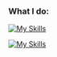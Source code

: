 ### What I do:
[![My Skills](https://skillicons.dev/icons?i=react,ts,sass,java,py,mysql&perline=6)](https://skillicons.dev)

[![My Skills](https://skillicons.dev/icons?i=idea,mongodb,postman,git,figma,photoshop&perline=6)](https://skillicons.dev)

<!--[![Top Langs](https://github-readme-stats.vercel.app/api/top-langs/?username=phuoc&theme=onedark)](https://github.com/anuraghazra/github-readme-stats)>

